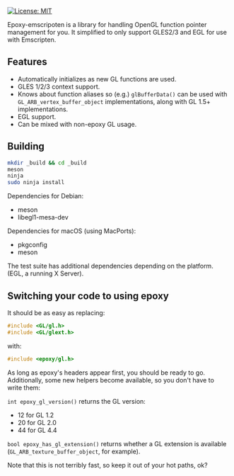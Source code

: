 [![License: MIT](https://img.shields.io/badge/license-MIT-brightgreen.svg)](https://opensource.org/licenses/MIT)

Epoxy-emscripoten is a library for handling OpenGL function pointer management for
you. It simplified to only support GLES2/3 and EGL for use with Emscripten.

Features
--------

  * Automatically initializes as new GL functions are used.
  * GLES 1/2/3 context support.
  * Knows about function aliases so (e.g.) `glBufferData()` can be
    used with `GL_ARB_vertex_buffer_object` implementations, along
    with GL 1.5+ implementations.
  * EGL support.
  * Can be mixed with non-epoxy GL usage.

Building
--------

```sh
mkdir _build && cd _build
meson
ninja
sudo ninja install
```

Dependencies for Debian:

  * meson
  * libegl1-mesa-dev

Dependencies for macOS (using MacPorts): 

  * pkgconfig
  * meson

The test suite has additional dependencies depending on the platform.
(EGL, a running X Server).

Switching your code to using epoxy
----------------------------------

It should be as easy as replacing:

```cpp
#include <GL/gl.h>
#include <GL/glext.h>
```

with:

```cpp
#include <epoxy/gl.h>
```

As long as epoxy's headers appear first, you should be ready to go.
Additionally, some new helpers become available, so you don't have to
write them:

`int epoxy_gl_version()` returns the GL version:

  * 12 for GL 1.2
  * 20 for GL 2.0
  * 44 for GL 4.4

`bool epoxy_has_gl_extension()` returns whether a GL extension is
available (`GL_ARB_texture_buffer_object`, for example).

Note that this is not terribly fast, so keep it out of your hot paths,
ok?
